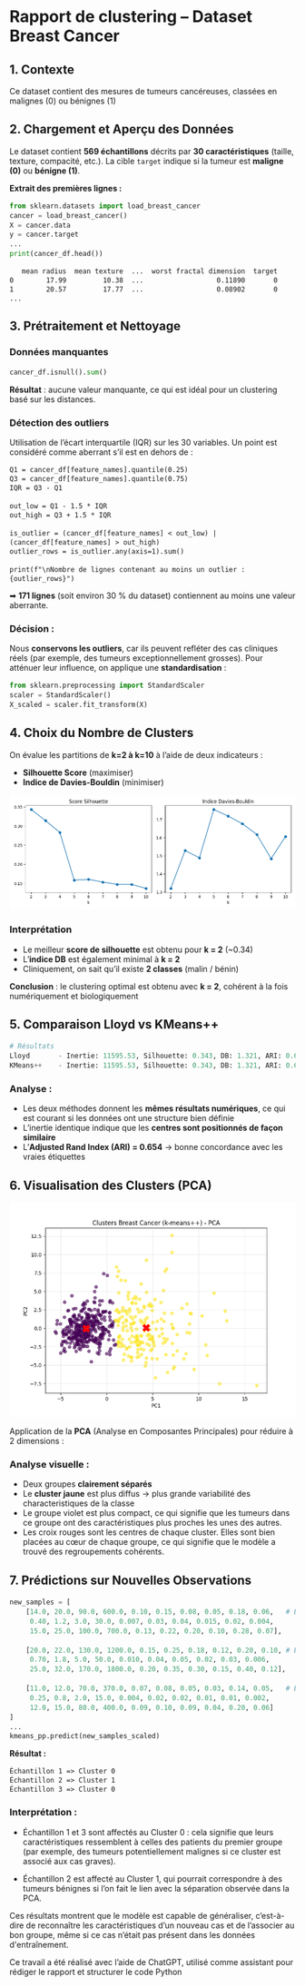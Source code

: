 # Rapport de clustering – Dataset Breast Cancer

## 1. Contexte

Ce dataset contient des mesures de tumeurs cancéreuses, classées en malignes (0) ou bénignes (1)

## 2. Chargement et Aperçu des Données

Le dataset contient **569 échantillons** décrits par **30 caractéristiques** (taille, texture, compacité, etc.). La cible `target` indique si la tumeur est **maligne (0)** ou **bénigne (1)**.

**Extrait des premières lignes :**

```python
from sklearn.datasets import load_breast_cancer
cancer = load_breast_cancer()
X = cancer.data
y = cancer.target
...
print(cancer_df.head())
```

```text
   mean radius  mean texture  ...  worst fractal dimension  target
0        17.99         10.38  ...                  0.11890       0
1        20.57         17.77  ...                  0.08902       0
...
```

## 3. Prétraitement et Nettoyage

### Données manquantes

```python
cancer_df.isnull().sum()
```

**Résultat** : aucune valeur manquante, ce qui est idéal pour un clustering basé sur les distances.

### Détection des outliers

Utilisation de l’écart interquartile (IQR) sur les 30 variables. Un point est considéré comme aberrant s’il est en dehors de :

```
Q1 = cancer_df[feature_names].quantile(0.25)
Q3 = cancer_df[feature_names].quantile(0.75)
IQR = Q3 - Q1

out_low = Q1 - 1.5 * IQR
out_high = Q3 + 1.5 * IQR

is_outlier = (cancer_df[feature_names] < out_low) | (cancer_df[feature_names] > out_high)
outlier_rows = is_outlier.any(axis=1).sum()

print(f"\nNombre de lignes contenant au moins un outlier : {outlier_rows}")

```

➡ **171 lignes** (soit environ 30 % du dataset) contiennent au moins une valeur aberrante.

### Décision :

Nous **conservons les outliers**, car ils peuvent refléter des cas cliniques réels (par exemple, des tumeurs exceptionnellement grosses). Pour atténuer leur influence, on applique une **standardisation** :

```python
from sklearn.preprocessing import StandardScaler
scaler = StandardScaler()
X_scaled = scaler.fit_transform(X)
```

## 4. Choix du Nombre de Clusters

On évalue les partitions de **k=2 à k=10** à l’aide de deux indicateurs :

* **Silhouette Score** (maximiser)
* **Indice de Davies-Bouldin** (minimiser)

![methodes](../images/cancer/slh_db.png)
### Interprétation

* Le meilleur **score de silhouette** est obtenu pour **k = 2** (\~0.34)
* L’**indice DB** est également minimal à **k = 2**
* Cliniquement, on sait qu’il existe **2 classes** (malin / bénin)

**Conclusion** : le clustering optimal est obtenu avec **k = 2**,  cohérent à la fois numériquement et biologiquement

## 5. Comparaison Lloyd vs KMeans++

```python
# Résultats
Lloyd       - Inertie: 11595.53, Silhouette: 0.343, DB: 1.321, ARI: 0.654  
KMeans++    - Inertie: 11595.53, Silhouette: 0.343, DB: 1.321, ARI: 0.654
```

### Analyse :

* Les deux méthodes donnent les **mêmes résultats numériques**, ce qui est courant si les données ont une structure bien définie
* L’inertie identique indique que les **centres sont positionnés de façon similaire**
* L’**Adjusted Rand Index (ARI) = 0.654** → bonne concordance avec les vraies étiquettes

## 6. Visualisation des Clusters (PCA)
![methodes](../images/cancer/cluster.png)

Application de la **PCA** (Analyse en Composantes Principales) pour réduire à 2 dimensions :

### Analyse visuelle :

* Deux groupes **clairement séparés**
* Le **cluster jaune** est plus diffus → plus grande variabilité des characteristiques de la classe
* Le groupe violet est plus compact, ce qui signifie que les tumeurs dans ce groupe ont des caractéristiques plus proches les unes des autres.
* Les croix rouges sont les centres de chaque cluster. Elles sont bien placées au cœur de chaque groupe, ce qui signifie que le modèle a trouvé des regroupements cohérents.

## 7. Prédictions sur Nouvelles Observations

```python
new_samples = [
    [14.0, 20.0, 90.0, 600.0, 0.10, 0.15, 0.08, 0.05, 0.18, 0.06,   # Échantillon 1
     0.40, 1.2, 3.0, 30.0, 0.007, 0.03, 0.04, 0.015, 0.02, 0.004,
     15.0, 25.0, 100.0, 700.0, 0.13, 0.22, 0.20, 0.10, 0.28, 0.07],

    [20.0, 22.0, 130.0, 1200.0, 0.15, 0.25, 0.18, 0.12, 0.20, 0.10, # Échantillon 2
     0.70, 1.8, 5.0, 50.0, 0.010, 0.04, 0.05, 0.02, 0.03, 0.006,
     25.0, 32.0, 170.0, 1800.0, 0.20, 0.35, 0.30, 0.15, 0.40, 0.12],

    [11.0, 12.0, 70.0, 370.0, 0.07, 0.08, 0.05, 0.03, 0.14, 0.05,   # Échantillon 3
     0.25, 0.8, 2.0, 15.0, 0.004, 0.02, 0.02, 0.01, 0.01, 0.002,
     12.0, 15.0, 80.0, 400.0, 0.09, 0.10, 0.09, 0.04, 0.20, 0.06]
]
...
kmeans_pp.predict(new_samples_scaled)
```

**Résultat :**

```text
Échantillon 1 => Cluster 0  
Échantillon 2 => Cluster 1  
Échantillon 3 => Cluster 0
```

### Interprétation :

* Échantillon 1 et 3 sont affectés au Cluster 0 : cela signifie que leurs caractéristiques ressemblent à celles des patients du premier groupe (par exemple, des tumeurs potentiellement malignes si ce cluster est associé aux cas graves).

* Échantillon 2 est affecté au Cluster 1, qui pourrait correspondre à des tumeurs bénignes si l’on fait le lien avec la séparation observée dans la PCA.

Ces résultats montrent que le modèle est capable de généraliser, c’est-à-dire de reconnaître les caractéristiques d’un nouveau cas et de l’associer au bon groupe, même si ce cas n’était pas présent dans les données d'entraînement.


Ce travail a été réalisé avec l’aide de ChatGPT, utilisé comme assistant pour rédiger le rapport et structurer le code Python 
